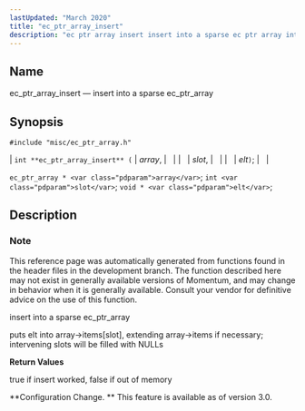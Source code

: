 ```yaml
---
lastUpdated: "March 2020"
title: "ec_ptr_array_insert"
description: "ec ptr array insert insert into a sparse ec ptr array int ec ptr array insert array slot elt ec ptr array array int slot void elt This reference page was automatically generated from functions found in the header files in the development branch The function described here may not..."
---
```


<a name="apis.ec_ptr_array_insert"></a> 
## Name

ec_ptr_array_insert — insert into a sparse ec_ptr_array

## Synopsis

`#include "misc/ec_ptr_array.h"`

| `int **ec_ptr_array_insert** (` | <var class="pdparam">array</var>, |   |
|   | <var class="pdparam">slot</var>, |   |
|   | <var class="pdparam">elt</var>`)`; |   |

`ec_ptr_array * <var class="pdparam">array</var>`;
`int <var class="pdparam">slot</var>`;
`void * <var class="pdparam">elt</var>`;<a name="idp58271696"></a> 
## Description

### Note

This reference page was automatically generated from functions found in the header files in the development branch. The function described here may not exist in generally available versions of Momentum, and may change in behavior when it is generally available. Consult your vendor for definitive advice on the use of this function.

insert into a sparse ec_ptr_array

puts elt into array->items[slot], extending array->items if necessary; intervening slots will be filled with NULLs

**<a name="idp58275120"></a> Return Values**

true if insert worked, false if out of memory

**Configuration Change. ** This feature is available as of version 3.0.